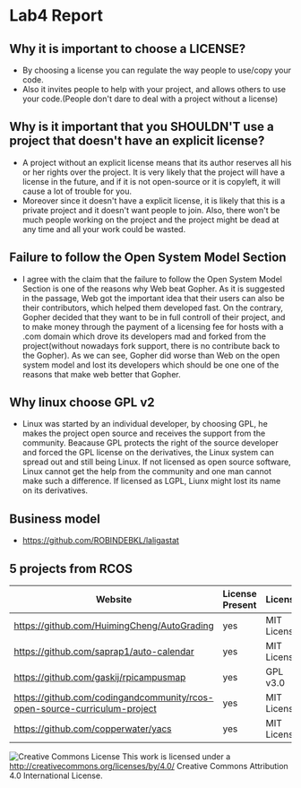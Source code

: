 # Lab4 Report                                         
## Why it is important to choose a LICENSE?
* By choosing a license you can regulate the way people to use/copy your code.
* Also it invites people to help with your project, and allows others to use your code.(People don't dare to deal with a project without a license)

## Why is it important that you SHOULDN'T use a project that doesn't have an explicit license?
* A project without an explicit license means that its author reserves all his or her rights over the project. It is very likely that the project will have a license in the future, and if it is not open-source or it is copyleft, it will cause a lot of trouble for you. 
* Moreover since it doesn't have a explicit license, it is likely that this is a private project and it doesn't want people to join. Also, there won't be much people working on the project and the project might be dead at any time and all your work could be wasted.
 
## Failure to follow the Open System Model Section
* I agree with the claim that the failure to follow the Open System Model Section is one of the reasons why Web beat Gopher. As it is suggested in the passage, Web got the important idea that their users can also be their contributors, which helped them developed fast. On the contrary, Gopher decided that they want to be in full controll of their project, and to make money through the payment of a licensing fee for hosts with a .com domain which drove its developers mad and forked from the project(without nowadays fork support, there is no contribute back to the Gopher). As we can see, Gopher did worse than Web on the open system model and lost its developers which should be one one of the reasons that make web better that Gopher.
  
## Why linux choose GPL v2
* Linux was started by an individual developer, by choosing GPL, he makes the project open source and receives the support from the community. Beacause GPL protects the right of the source developer and forced the GPL license on the derivatives, the Linux system can spread out and still being Linux. If not licensed as open source software, Linux cannot get the help from the community and one man cannot make such a difference. If licensed as LGPL, Liunx might lost its name on its derivatives.
 
## Business model
*   https://github.com/ROBINDEBKL/laligastat

## 5 projects from RCOS
Website | License Present | License
---------|:----------|:-------
https://github.com/HuimingCheng/AutoGrading | yes | MIT License
https://github.com/saprap1/auto-calendar | yes | MIT License
https://github.com/gaskij/rpicampusmap | yes | GPL v3.0
https://github.com/codingandcommunity/rcos-open-source-curriculum-project | yes | MIT License
https://github.com/copperwater/yacs | yes | MIT License

![Creative Commons License](https://i.creativecommons.org/l/by/4.0/88x31.png) This work is licensed under a http://creativecommons.org/licenses/by/4.0/ Creative Commons Attribution 4.0 International License.
